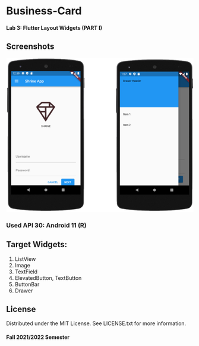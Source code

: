 # Business-Card
#### Lab 3: Flutter Layout Widgets (PART I)

## Screenshots

![Business Card 1](https://github.com/mennatallahhassan/Shrine-App/blob/main/screenshots/application.png)


### Used API 30: Android 11 (R)

## Target Widgets:
1. ListView
2. Image
3. TextField
4. ElevatedButton, TextButton
5. ButtonBar
6. Drawer



## License
Distributed under the MIT License. See LICENSE.txt for more information.

#### Fall 2021/2022 Semester

